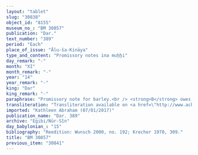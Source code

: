 ```yaml
---
layout: "tablet"
slug: "30838"
object_id: "8155"
museum_no_: "BM 30857"
publication: "Dar."
text_number: "389"
period: "Each"
place_of_issue: "Ālu-ša-Kināya"
type_and_content: "Promissory notes ina muẖẖi"
day_remark: "-"
month: "XI"
month_remark: "-"
year: "14"
year_remark: "-"
king: "Dar"
king_remark: "-"
paraphrase: "Promissory note for barley.<br /> <strong>B</strong> owes 6 kor of barley to <strong>A</strong>, to be delivered at the Piqudu-Canal. The present document states that the barley should be in good-quality (<em>babban&ucirc;</em>) and delivered in one installment according to the creditor&#39;s 36 liters measure. Names of 4 witnesses and the scribe: Iddin-Nab&ucirc;/Balāssu//Nab&ucirc;-&scaron;eme.<br /> <br /> <strong>A</strong> = Marduk-nāṣir-apli/Itti-Marduk-balāṭu//Egibi; <strong>B</strong> = Aplāya/..."
transliteration: "Transliteration available on <a href=\"http://www.achemenet.com/fr/item/?/sources-textuelles/textes-par-regions/babylonie/babylone/1660779\" target=\"_blank\">Achemenet</a>"
imported: "Kathleen Abraham (07/01/2017)"
publication_name: "Dar. 389"
archive: "Egibi/Nūr-Sîn"
day_babylonian_: "15"
bibliography: "Reedition: Wunsch 2000, no. 192; Krecher 1970, 309."
title: "BM 30857"
previous_item: "30841"
---
```

